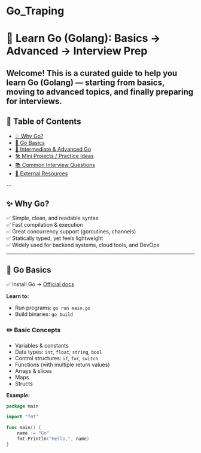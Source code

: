 # Go_Traping

# 📘 Learn Go (Golang): Basics → Advanced → Interview Prep

Welcome! This is a curated guide to help you learn **Go (Golang)** — starting from basics, moving to advanced topics, and finally preparing for interviews.
---
## 📌 Table of Contents
- [✨ Why Go?](#-why-go)
- [🐣 Go Basics](#-go-basics)
- [🚀 Intermediate & Advanced Go](#-intermediate--advanced-go)
- [🛠 Mini Projects / Practice Ideas](#-mini-projects--practice-ideas)
- [📚 Common Interview Questions](#-common-interview-questions)
- [🔗 External Resources](#-external-resources)

--

## ✨ Why Go?

✅ Simple, clean, and readable syntax  
✅ Fast compilation & execution  
✅ Great concurrency support (goroutines, channels)  
✅ Statically typed, yet feels lightweight  
✅ Widely used for backend systems, cloud tools, and DevOps

---

## 🐣 Go Basics

✅ Install Go → [Official docs](https://golang.org/doc/install)

**Learn to:**
- Run programs: `go run main.go`
- Build binaries: `go build`

### ✏️ Basic Concepts

- Variables & constants
- Data types: `int`, `float`, `string`, `bool`
- Control structures: `if`, `for`, `switch`
- Functions (with multiple return values)
- Arrays & slices
- Maps
- Structs

**Example:**
```go
package main

import "fmt"

func main() {
    name := "Go"
    fmt.Println("Hello,", name)
}
